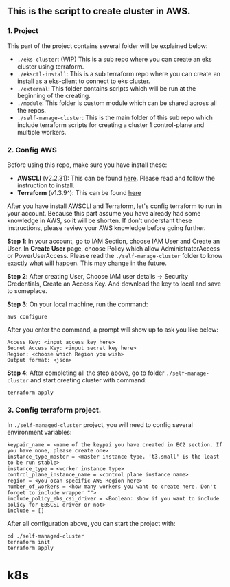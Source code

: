 ## This is the script to create cluster in AWS.

### 1. Project

This part of the project contains several folder will be explained below:

- `./eks-cluster`: (WIP) This is a sub repo where you can create an eks cluster using terraform.
- `./eksctl-install`: This is a sub terraform repo where you can create an install as a eks-client to connect to eks cluster.
- `./external`: This folder contains scripts which will be run at the beginning of the creating.
- `./module`: This folder is custom module which can be shared across all the repos.
- `./self-manage-cluster`: This is the main folder of this sub repo which include terraform scripts for creating a cluster 1 control-plane and multiple workers.

### 2. Config AWS

Before using this repo, make sure you have install these:

- **AWSCLI** (v2.2.31): This can be found [here](https://docs.aws.amazon.com/cli/latest/userguide/getting-started-install.html). Please read and follow the instruction to install.
- **Terraform** (v1.3.9^): This can be found [here](https://www.terraform.io/downloads)

After you have install AWSCLI and Terraform, let's config terraform to run in your account. Because this part assume you have already had some knowledge in AWS, so it will be shorten. If don't understant these instructions, please review your AWS knowledge before going further.

**Step 1**: In your account, go to IAM Section, choose IAM User and Create an User. In **Create User** page, choose Policy which allow AdministratorAccess or PowerUserAccess. Please read the `./self-manage-cluster` folder to know exactly what will happen. This may change in the future.

**Step 2**: After creating User, Choose IAM user details -> Security Credentials, Create an Access Key. And download the key to local and save to someplace.

**Step 3**: On your local machine, run the command:

```
aws configure
```

After you enter the command, a prompt will show up to ask you like below:

```
Access Key: <input access key here>
Secret Access Key: <input secret key here>
Region: <choose which Region you wish>
Output format: <json>
```

**Step 4**: After completing all the step above, go to folder `./self-manage-cluster` and start creating cluster with command:

```
terraform apply
```

### 3. Config terraform project.

In `./self-managed-cluster` project, you will need to config several environment variables:

```
keypair_name = <name of the keypai you have created in EC2 section. If you have none, please create one>
instance_type_master = <master instance type. 't3.small' is the least to be run stable>
instance_type = <worker instance type>
control_plane_instance_name = <control plane instance name>
region = <you ocan specific AWS Region here>
number_of_workers = <how many workers you want to create here. Don't forget to include wrapper "">
include_policy_ebs_csi_driver = <Boolean: show if you want to include policy for EBSCSI driver or not>
include = []

```

After all configuration above, you can start the project with:

```
cd ./self-managed-cluster
terraform init
terraform apply
```
# k8s

